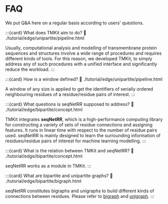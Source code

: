 # FAQ

We put Q&A here on a regular basis according to users' questions.

:::{card} What does TMKit aim to do?
:link: ./tutorial/edge/unipartite/pipeline.html

Usually, computational analysis and modelling of transmembrane protein sequences and structures involve a wide range of procedures and requires different kinds of tools. For this reason, we developed TMKit, to simply address any of such procedures with a unified interface and significantly reduce the workload.
:::


:::{card} How is a window defined?
:link: ./tutorial/edge/unipartite/pipeline.html

A window of any size is applied to get the identifiers of serially ordered neighbouring residues of a residue/residue pairs of interest.
:::


:::{card} What questions is seqNetRR supposed to address?
:link: ./tutorial/edge/bipartite/concept.html

TMKit integrates **seqNetRR**, which is a high-performance computing library for constructing a variety of sets of residue connections and assigning features. It runs in linear time with respect to the number of residue pairs used. seqNetRR is mainly designed to learn the surrounding information of residues/residue pairs of interest for machine learning modelling.
:::


:::{card} What is the relation between TMKit and seqNetRR?
:link: ./tutorial/edge/bipartite/concept.html

seqNetRR works as a module in TMKit.
:::


:::{card} What are bipartite and unipartite graphs?
:link: ./tutorial/edge/bipartite/bigraph.html

seqNetRR constitutes bigraphs and unigraphs to build different kinds of connections between residues. Please refer to [bigraph](./tutorial/edge/bipartite/bigraph.md) and [unigraph](./tutorial/edge/unipartite/unigraph.md).
:::
